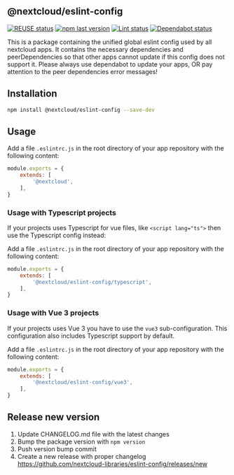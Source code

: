 <!--
  - SPDX-FileCopyrightText: 2019 Nextcloud GmbH and Nextcloud contributors
  - SPDX-License-Identifier: AGPL-3.0-or-later
-->	
## @nextcloud/eslint-config

[![REUSE status](https://api.reuse.software/badge/github.com/nextcloud-libraries/eslint-config)](https://api.reuse.software/info/github.com/nextcloud-libraries/eslint-config)
[![npm last version](https://img.shields.io/npm/v/@nextcloud/eslint-config.svg?style=flat-square)](https://www.npmjs.com/package/@nextcloud/eslint-config)
[![Lint status](https://img.shields.io/github/actions/workflow/status/nextcloud-libraries/eslint-config/lint-eslint.yml?label=lint&style=flat-square)](https://github.com/nextcloud-libraries/eslint-config/actions/workflows/lint.yml)
[![Dependabot status](https://img.shields.io/badge/Dependabot-enabled-brightgreen.svg?longCache=true&style=flat-square&logo=dependabot)](https://dependabot.com)


This is a package containing the unified global eslint config used by all nextcloud apps.
It contains the necessary dependencies and peerDependencies so that other apps cannot update if this config does not support it.
Please always use dependabot to update your apps, OR pay attention to the peer dependencies error messages!


## Installation

```bash
npm install @nextcloud/eslint-config --save-dev
```

## Usage

Add a file `.eslintrc.js` in the root directory of your app repository with the following content:

```js
module.exports = {
	extends: [
		'@nextcloud',
	],
}
```

### Usage with Typescript projects

If your projects uses Typescript for vue files, like `<script lang="ts">` then use the Typescript config instead:

Add a file `.eslintrc.js` in the root directory of your app repository with the following content:

```js
module.exports = {
	extends: [
		'@nextcloud/eslint-config/typescript',
	],
}
```

### Usage with Vue 3 projects

If your projects uses Vue 3 you have to use the `vue3` sub-configuration.
This configuration also includes Typescript support by default.

Add a file `.eslintrc.js` in the root directory of your app repository with the following content:

```js
module.exports = {
	extends: [
		'@nextcloud/eslint-config/vue3',
	],
}
```

## Release new version

 1. Update CHANGELOG.md file with the latest changes
 2. Bump the package version with `npm version`
 3. Push version bump commit
 4. Create a new release with proper changelog https://github.com/nextcloud-libraries/eslint-config/releases/new
